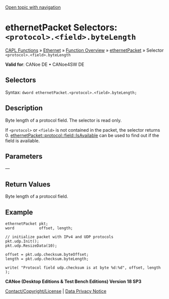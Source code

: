[Open topic with navigation](../../../../../CANoeDEFamily.htm#Topics/CAPLFunctions/IP/Selectors/CAPLfunctionProtocolFieldByteLength.md)

# ethernetPacket Selectors: `<protocol>.<field>.byteLength`

[CAPL Functions](../../CAPLfunctions.md) » [Ethernet](../CAPLEthernetStartPage.md) » [Function Overview](../CAPLfunctionsIPOverview.md) » [ethernetPacket](../Objects/CAPLfunctionEthernetPacket.md) » Selector `<protocol>.<field>.byteLength`

**Valid for**: CANoe DE • CANoe4SW DE

## Selectors

Syntax: `dword ethernetPacket.<protocol>.<field>.byteLength;`

## Description

Byte length of a protocol field. The selector is read only.

If `<protocol>` or `<field>` is not contained in the packet, the selector returns 0. [ethernetPacket::protocol::field::IsAvailable](../Methods/CAPLfunctionProtocolFieldIsAvailable.md) can be used to find out if the field is available.

## Parameters

—

## Return Values

Byte length of a protocol field.

## Example

```plaintext
ethernetPacket pkt;
word           offset, length;

// initialize packet with IPv4 and UDP protocols
pkt.udp.Init();
pkt.udp.ResizeData(10);

offset = pkt.udp.checksum.byteOffset;
length = pkt.udp.checksum.byteLength;

write( "Protocol field udp.checksum is at byte %d:%d", offset, length );
```

**CANoe (Desktop Editions & Test Bench Editions) Version 18 SP3**

[Contact/Copyright/License](../../../Shared/ContactCopyrightLicense.md) | [Data Privacy Notice](https://www.vector.com/int/en/company/get-info/privacy-policy/)
